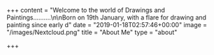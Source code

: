 +++
content = "Welcome to the world of Drawings and Paintings..........\n\nBorn on 19th January, with a flare for drawing and painting since early d"
date = "2019-01-18T02:57:46+00:00"
image = "/images/Nextcloud.png"
title = "About Me"
type = "about"

+++
